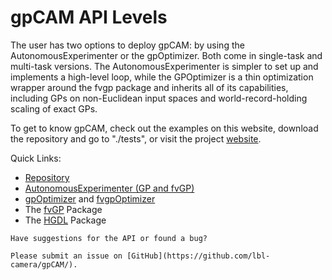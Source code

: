 # gpCAM API Levels

The user has two options to deploy gpCAM: by using the AutonomousExperimenter or the gpOptimizer.
Both come in single-task and multi-task versions. The AutonomousExperimenter is simpler to set up and implements a high-level
loop, while the GPOptimizer is a thin optimization wrapper around the fvgp package and inherits all of its capabilities, including
GPs on non-Euclidean input spaces and world-record-holding scaling of exact GPs.

To get to know gpCAM, check out the examples on this website, download the repository and go to "./tests", or visit the project [website](https://gpcam.lbl.gov/).


Quick Links:

- [Repository](https://github.com/lbl-camera/gpCAM/)
- [AutonomousExperimenter (GP and fvGP)](autonomous-experimenter.md)
- [gpOptimizer](gpOptimizer.md) and [fvgpOptimizer](fvgpOptimizer.md)
- The [fvGP](https://fvgp.readthedocs.io/en/latest/index.html) Package
- The [HGDL](https://hgdl.readthedocs.io/en/latest/index.html) Package

```{div} centered-heading
Have suggestions for the API or found a bug? 
```

````{div} text-center
Please submit an issue on [GitHub](https://github.com/lbl-camera/gpCAM/).
````
